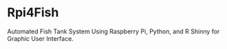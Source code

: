# Rpi4Fish
Automated Fish Tank System Using Raspberry Pi, Python, and R Shinny for Graphic User Interface.
